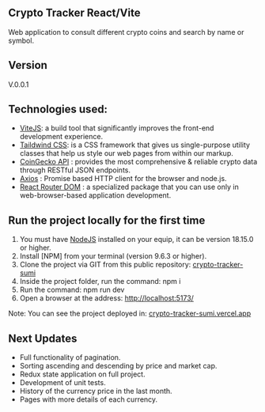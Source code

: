 ## Crypto Tracker React/Vite
Web application to consult different crypto coins and search by name or symbol.

## Version
V.0.0.1

## Technologies used:
* [ViteJS](vitejs.dev/):  a build tool that significantly improves the front-end development experience. 
* [Taildwind CSS](tailwindcss.com/): is a CSS framework that gives us single-purpose utility classes that help us style our web pages from within our markup.
* [CoinGecko API](coingecko.com/) :  provides the most comprehensive & reliable crypto data through RESTful JSON endpoints.
* [Axios](npmjs.com/package/axios) : Promise based HTTP client for the browser and node.js.
* [React Router DOM](npmjs.com/package/react-router-dom) : a specialized package that you can use only in web-browser-based application development.

## Run the project locally for the first time
1. You must have [NodeJS](nodejs.org/en) installed on your equip, it can be version 18.15.0 or higher.
2. Install [NPM] from your terminal (version 9.6.3 or higher).
4. Clone the project via GIT from this public repository: [crypto-tracker-sumi](https://github.com/sergioxdev1/crypto-tracker-sumi)
5. Inside the project folder, run the command: npm i
6. Run the command: npm run dev
7. Open a browser at the address: [http://localhost:5173/](http://localhost:5173/)

Note: You can see the project deployed in: [crypto-tracker-sumi.vercel.app](https://crypto-tracker-sumi.vercel.app/)

## Next Updates
* Full functionality of pagination.
* Sorting ascending and descending by price and market cap.
* Redux state application on full project.
* Development of unit tests.
* History of the currency price in the last month.
* Pages with more details of each currency.
